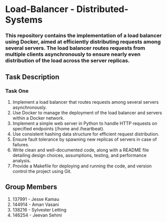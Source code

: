 # Load-Balancer - Distributed-Systems
### This repository contains the implementation of a load balancer using Docker, aimed at efficiently distributing requests among several servers. The load balancer routes requests from multiple clients asynchronously to ensure nearly even distribution of the load across the server replicas.

## Task Description
### Task One
1. Implement a load balancer that routes requests among several servers asynchronously.
2. Use Docker to manage the deployment of the load balancer and servers within a Docker network.
3. Implement a simple web server in Python to handle HTTP requests on specified endpoints (/home and /heartbeat).
4. Use consistent hashing data structure for efficient request distribution.
5. Ensure fault tolerance by spawning new replicas of servers in case of failures.
6. Write clean and well-documented code, along with a README file detailing design choices, assumptions, testing, and performance analysis.
7. Provide a Makefile for deploying and running the code, and version control the project using Git.

## Group Members
1. 137991 - Jesse Kamau
2. 144914 - Aman Vasani
3. 138216 - Sylvester Letting
4. 146254 - Jeevan Sehmi

